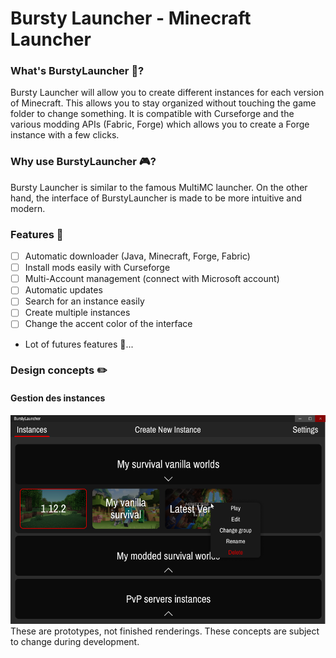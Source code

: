 # Bursty Launcher - Minecraft Launcher
### What's BurstyLauncher 🤔?
Bursty Launcher will allow you to create different instances for each version of Minecraft. This allows you to stay organized without touching the game folder to change something. It is compatible with Curseforge and the various modding APIs (Fabric, Forge) which allows you to create a Forge instance with a few clicks.
### Why use BurstyLauncher 🎮?
Bursty Launcher is similar to the famous MultiMC launcher. On the other hand, the interface of BurstyLauncher is made to be more intuitive and modern.
### Features 🚀
- [ ] Automatic downloader (Java, Minecraft, Forge, Fabric)
- [ ] Install mods easily with Curseforge
- [ ] Multi-Account management (connect with Microsoft account)
- [ ] Automatic updates
- [ ] Search for an instance easily
- [ ] Create multiple instances
- [ ] Change the accent color of the interface
- Lot of futures features 👀...
### Design concepts ✏️
#### Gestion des instances
![Vue de l'interface de la gestion des instances](resources/readme/main.png)
These are prototypes, not finished renderings. These concepts are subject to change during development.
